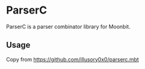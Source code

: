 # ParserC

ParserC is a parser combinator library for Moonbit.

## Usage

Copy from https://github.com/illusory0x0/parserc.mbt